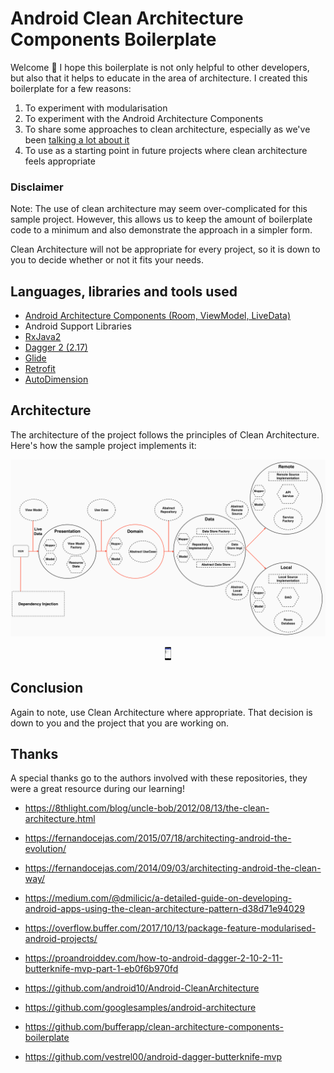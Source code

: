 # Android Clean Architecture Components Boilerplate

Welcome 👋 I hope this boilerplate is not only helpful to other developers, but also that it helps to educate in the area of architecture. I created this boilerplate for a few reasons:

1. To experiment with modularisation
2. To experiment with the Android Architecture Components
3. To share some approaches to clean architecture, especially as we've been [talking a lot about it](https://academy.realm.io/posts/converting-an-app-to-use-clean-architecture/)
4. To use as a starting point in future projects where clean architecture feels appropriate

### Disclaimer

Note: The use of clean architecture may seem over-complicated for this sample project. However, this allows us to keep the amount of boilerplate code to a minimum and also demonstrate the approach in a simpler form.

Clean Architecture will not be appropriate for every project, so it is down to you to decide whether or not it fits your needs.

## Languages, libraries and tools used

* [Android Architecture Components (Room, ViewModel, LiveData)](https://developer.android.com/topic/libraries/architecture/index.html)
* Android Support Libraries
* [RxJava2](https://github.com/ReactiveX/RxJava/wiki/What's-different-in-2.0)
* [Dagger 2 (2.17)](https://github.com/google/dagger)
* [Glide](https://github.com/bumptech/glide)
* [Retrofit](http://square.github.io/retrofit/)
* [AutoDimension](https://github.com/hantrungkien/AutoDimension)

## Architecture

The architecture of the project follows the principles of Clean Architecture. Here's how the sample project implements it:

![architecture](https://github.com/hantrungkien/android-clean-architecture-components-boilerplate/blob/master/picture/android-clean-arch.png?raw=true)

<p align="center">
<img src="https://github.com/hantrungkien/android-clean-architecture-components-boilerplate/blob/master/picture/android-clean_arch_device.png" alt="Drawing" style="width: 10px;"/>
</p>

## Conclusion

Again to note, use Clean Architecture where appropriate. That decision is down to you and the project that you are working on.

## Thanks

A special thanks go to the authors involved with these repositories, they were a great resource during our learning!

- https://8thlight.com/blog/uncle-bob/2012/08/13/the-clean-architecture.html

- https://fernandocejas.com/2015/07/18/architecting-android-the-evolution/

- https://fernandocejas.com/2014/09/03/architecting-android-the-clean-way/

- https://medium.com/@dmilicic/a-detailed-guide-on-developing-android-apps-using-the-clean-architecture-pattern-d38d71e94029

- https://overflow.buffer.com/2017/10/13/package-feature-modularised-android-projects/

- https://proandroiddev.com/how-to-android-dagger-2-10-2-11-butterknife-mvp-part-1-eb0f6b970fd

- https://github.com/android10/Android-CleanArchitecture

- https://github.com/googlesamples/android-architecture

- https://github.com/bufferapp/clean-architecture-components-boilerplate

- https://github.com/vestrel00/android-dagger-butterknife-mvp
